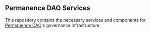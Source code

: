 ## Permanence DAO Services

This repository contains the necessary services and components for [Permanence DAO](https://permanence.io)'s governance
infrastructure.